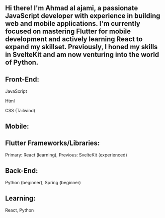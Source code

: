 Hi there!  I'm Ahmad al ajami, a passionate JavaScript developer with experience in building web and mobile applications. 
I'm currently focused on mastering Flutter for mobile development and actively learning React to expand my skillset. 
Previously, I honed my skills in SvelteKit and am now venturing into the world of Python. 
---------------

Front-End:
---------------
JavaScript  

Html

CSS (Tailwind)

Mobile:
---------------
Flutter
Frameworks/Libraries:
---------------
Primary: React (learning),
Previous: SvelteKit (experienced)

Back-End:
---------------
Python (beginner),
Spring (beginner)

Learning:
---------------
React,
Python


